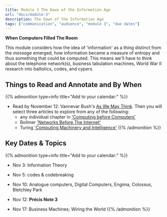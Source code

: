 ```yaml
---
title: Module 3 The Dawn of the Information Age
url: "docs/module-3"
description: The Dawn of the Information Age
tags: ["communication", "audience", "module 3", "due dates"]
---
```


**When Computers Filled The Room**

This module considers how the idea of 'information' as a thing distinct from the _message_ emerged, how information became a measure of entropy and thus something that could be computed. This means we'll have to think about the telephone network(s), business tabulation machines, World War II research into ballistics, codes, and cypers.

## Things to Read and Annotate and By When
{{% admonition type=info title="Add to your calendar:" %}}
- Read by November 12: Vannevar Bush's [As We May Think](https://via.hypothes.is/https://cdn.theatlantic.com/media/archives/1945/07/176-1/132407932.pdf). Then you will select three articles to explore from any of the following: 
	- any individual chapter in ['Computing before Computers'](https://ed-thelen.org/comp-hist/CBC.html)
	- Bollmer ['Networks Before The Internet'](https://www-jstor-org.proxy.library.carleton.ca/stable/26844138?seq=1)
	- Turing ['Computing Machinery and Intelligence'](https://via.hypothes.is/https://courses.cs.umbc.edu/471/papers/turing.pdf)
{{% /admonition %}}

## Key Dates & Topics

{{% admonition type=info title="Add to your calendar:" %}}
- Nov 3: Information Theory
- Nov 5: codes & codebreaking

- Nov 10: Analogue computers, Digital Computers, Engima, Colossus, Bletchley Park
- Nov 12: **Précis Note 3**

- Nov 17: Business Machines; Wiring the World
{{% /admonition %}}


